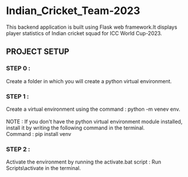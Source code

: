 # Indian_Cricket_Team-2023
This backend application is built using Flask web framework.It displays player statistics of Indian cricket squad for ICC World Cup-2023.

## PROJECT SETUP 
### STEP 0 :
Create a folder in which you will create a python virtual environment.
### STEP 1 :
Create a virtual environment using the command : python -m venev env.<br /><br />
NOTE : If you don't have the python virtual environment module installed, install it by writing the following command in the terminal.<br />
Command : pip install venv <br />
### STEP 2 :
Activate the environment by running the activate.bat script : Run Scripts\activate in the terminal.

